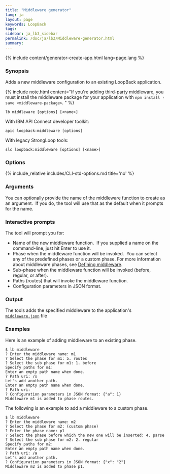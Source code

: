 ```yaml
---
title: "Middleware generator"
lang: ja
layout: page
keywords: LoopBack
tags:
sidebar: ja_lb3_sidebar
permalink: /doc/ja/lb3/Middleware-generator.html
summary:
---
```


{% include content/generator-create-app.html lang=page.lang %}

### Synopsis

Adds a new middleware configuration to an existing LoopBack application.

{% include note.html content="If you're adding third-party middleware, you must install the middleware package for your application with `npm install -save <middleware-package>`.
" %}

```
lb middleware [options] [<name>]
```

With IBM API Connect developer toolkit:

```
apic loopback:middleware [options]
```

With legacy StrongLoop tools:

```
slc loopback:middleware [options] [<name>]
```

### Options

{% include_relative includes/CLI-std-options.md title='no' %}

### Arguments

You can optionally provide the name of the middleware function to create as an argument. 
If you do, the tool will use that as the default when it prompts for the name.

### Interactive prompts

The tool will prompt you for:

* Name of the new middleware function.  If you supplied a name on the command-line, just hit Enter to use it.
* Phase when the middleware function will be invoked.  You can select any of the predefined phases or a custom phase.
  For more information about middleware phases, see [Defining middleware](Defining-middleware.html).
* Sub-phase when the middleware function will be invoked (before, regular, or after).
* Paths (routes) that will invoke the middleware function.
* Configuration parameters in JSON format.

### Output

The tools adds the specified middleware to the application's [`middleware.json`](middleware.json.html) file

### Examples

Here is an example of adding middleware to an existing phase.

```
$ lb middleware
? Enter the middleware name: m1
? Select the phase for m1: 5. routes
? Select the sub phase for m1: 1. before
Specify paths for m1:
Enter an empty path name when done.
? Path uri: /x
Let's add another path.
Enter an empty path name when done.
? Path uri:
? Configuration parameters in JSON format: {"a": 1}
Middleware m1 is added to phase routes.
```

The following is an example to add a middleware to a custom phase.

```
$ lb middleware
? Enter the middleware name: m2
? Select the phase for m2: (custom phase)
? Enter the phase name: p1
? Select the phase before which the new one will be inserted: 4. parse
? Select the sub phase for m2: 2. regular
Specify paths for m2:
Enter an empty path name when done.
? Path uri: /a
Let's add another path.
? Configuration parameters in JSON format: {"x": "2"}
Middleware m2 is added to phase p1.
```
